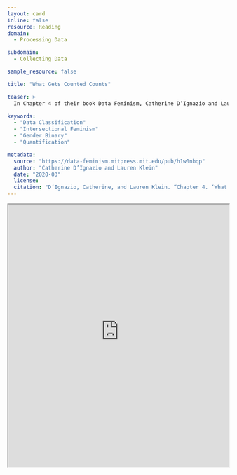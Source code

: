 ```yaml
---
layout: card
inline: false
resource: Reading
domain:
  - Processing Data

subdomain:
  - Collecting Data

sample_resource: false

title: "What Gets Counted Counts"

teaser: >
  In Chapter 4 of their book Data Feminism, Catherine D’Ignazio and Lauren Klein urge us “to challenge the gender binary, along with other systems of counting and classification that perpetuate oppression.”

keywords:
  - "Data Classification"
  - "Intersectional Feminism"
  - "Gender Binary"
  - "Quantification"

metadata:
  source: "https://data-feminism.mitpress.mit.edu/pub/h1w0nbqp"
  author: "Catherine D’Ignazio and Lauren Klein"
  date: "2020-03"
  license:
  citation: "D’Ignazio, Catherine, and Lauren Klein. “Chapter 4. ‘What Gets Counted Counts.’” Data Feminism, Mar. 2020. data-feminism.mitpress.mit.edu, https://data-feminism.mitpress.mit.edu/pub/h1w0nbqp/release/3."
---
```


<iframe src="https://data-feminism.mitpress.mit.edu/pub/h1w0nbqp" title="What Gets Counted Counts" style="width:100%; height:600px;"></iframe>
